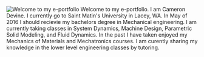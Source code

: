 ![Welcome to my e-portfolio](camerondevine.github.io/images/profile.jpg "Welcome to my e-portfolio")
Welcome to my e-portfolio. I am Cameron Devine. I currently go to Saint Matin's University in Lacey, WA. In May of 2016 I should recievie my bachelors degree in Mechanical engineering. I am currently taking classes in System Dynamics, Machine Design, Parametric Solid Modeling, and Fluid Dynamics. In the past I have taken enjoyed my Mechanics of Materials and Mechatronics courses. I am curently sharing my knowledge in the lower level engineering classes by tutoring. 
